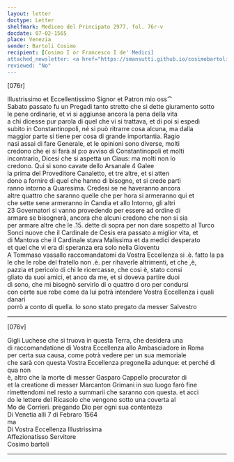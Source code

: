 ```yaml
---
layout: letter
doctype: Letter
shelfmark: Mediceo del Principato 2977, fol. 76r-v
docdate: 07-02-1565
place: Venezia
sender: Bartoli Cosimo
recipient: [Cosimo I or Francesco I de' Medici]
attached_newsletter: <a href="https://smansutti.github.io/cosimobartoli/texts/3079_062/">3079_062</a>
reviewed: "No"
---
```


[076r]  
  
  
Illustrissimo et Eccellentissimo Signor et Patron mio oss⁀  
Sabato passato fu un Pregadi tanto stretto che si dette giuramento sotto  
le pene ordinarie, et vi si aggiunse ancora la pena della vita  
a chi dicesse pur parola di quel che vi si trattava, et di poi si espedì  
subito in Constantinopoli, né si può ritrarre cosa alcuna, ma dalla  
maggior parte si tiene per cosa di grande importantia. Ragio  
nasi assai di fare Generale, et le opinioni sono diverse, molti  
credono che ei si farà al p:o avviso di Constantinopoli et molti  
incontrario, Dicesi che si aspetta un Ciaus: ma molti non lo  
credono. Qui si sono cavate dello Arsanale 4 Galee  
la prima del Proveditore Canaletto, et tre altre, et si atten  
dono a fornire di quel che hanno di bisogno, et si crede partì  
ranno intorno a Quaresima. Credesi se ne haveranno ancora  
altre quattro che saranno quelle che per hora si armeranno qui et  
che sette sene armeranno in Candia et allo Intorno, gli altri  
23 Governatori si vanno provedendo per essere ad ordine di  
armare se bisognerà, ancora che alcuni credono che non si sia  
per armare altre che le .15. dette di sopra per non dare sospetto al Turco  
Sonci nuove che il Cardinale de Cesis era passato a miglior vita, et  
di Mantova che il Cardinale stava Malissima et da medici desperato  
et quel che vi era di speranza era solo nella Gioventu  
A Tommaso vassallo raccomandatomi da Vostra Eccellenza si .è. fatto la pa  
le che le robe del fratello non .è. per rihaverle altrimenti, et che ,è,  
pazzia et pericolo di chi le ricercasse, che cosi è, stato consi  
gliato da suoi amici, et anco da me, et si doveva partire duoi  
dì sono, che mi bisognò servirlo di o quattro d oro per condursi  
con certe sue robe come da lui potrà intendere Vostra Eccellenza i quali danari  
porrò a conto di quella. Io sono stato pregato da messer Salvestro  
  
---  

[076v]  
  
  
Gigli Luchese che si truova in questa Terra, che desidera una  
di raccomandatione di Vostra Eccellenza allo Ambasciadore in Roma  
per certa sua causa, come potrà vedere per un sua memoriale  
che sarà con questa Vostra Eccellenza pregonella adunque: et perché di qua non  
è, altro che la morte di messer Gasparo Cappello procurator di  
et la creatione di messer Marcanton Grimani in suo luogo farò fine  
rimettendomi nel resto a summarii che saranno con questa. et acci  
do le lettere del Ricasolo che vengono sotto una coverta al  
Mo de Corrieri. pregando Dio per ogni sua contenteza  
Di Venetia alli 7 di Febraro 1564  
ma  
Di Vostra Eccellenza Illustrissima  
Affezionatisso Servitore  
Cosimo bartoli  
  
---  

